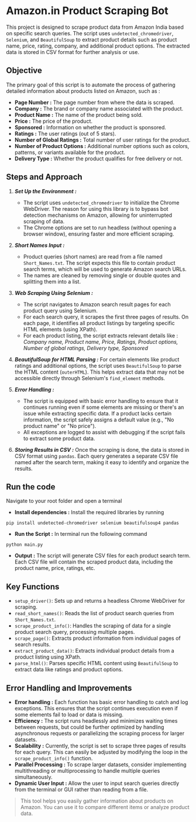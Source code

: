 
# Amazon.in Product Scraping Bot

This project is designed to scrape product data from Amazon India based on specific search queries. The script uses ```undetected_chromedriver```, ```Selenium```, and ```BeautifulSoup``` to extract product details such as product name, price, rating, company, and additional product options. The extracted data is stored in CSV format for further analysis or use.


## Objective

The primary goal of this script is to automate the process of gathering detailed information about products listed on Amazon, such as :

- **Page Number :** The page number from where the data is scraped.
- **Company :** The brand or company name associated with the product.
- **Product Name :** The name of the product being sold.
- **Price :** The price of the product.
- **Sponsored :** Information on whether the product is sponsored.
- **Ratings :** The user ratings (out of 5 stars).
- **Number of Global Ratings :** Total number of user ratings for the product.
- **Number of Product Options :** Additional number options such as colors, patterns, or variants available for the product.
- **Delivery Type :** Whether the product qualifies for free delivery or not.
## Steps and Approach

1. ***Set Up the Environment :***
    
    - The script uses ```undetected_chromedriver``` to initialize the Chrome WebDriver. The reason for using this library is to bypass bot detection mechanisms on Amazon, allowing for uninterrupted scraping of data.
    - The Chrome options are set to run headless (without opening a browser window), ensuring faster and more efficient scraping.

2. ***Short Names Input :***

    - Product queries (short names) are read from a file named ```Short_Names.txt```. The script expects this file to contain product search terms, which will be used to generate Amazon search URLs.
    - The names are cleaned by removing single or double quotes and splitting them into a list.

3. ***Web Scraping Using Selenium :***

    - The script navigates to Amazon search result pages for each product query using Selenium.
    - For each search query, it scrapes the first three pages of results. On each page, it identifies all product listings by targeting specific HTML elements (using XPath).
    - For each product listing, the script extracts relevant details like : *Company name, Product name, Price, Ratings, Product options, Number of global ratings, Delivery type, Sponsored*

4. ***BeautifulSoup for HTML Parsing :***
For certain elements like product ratings and additional options, the script uses ```BeautifulSoup``` to parse the HTML content (```outerHTML```). This helps extract data that may not be accessible directly through Selenium's ```find_element``` methods.

5. ***Error Handling :***

    - The script is equipped with basic error handling to ensure that it continues running even if some elements are missing or there's an issue while extracting specific data. If a product lacks certain information, the script safely assigns a default value (e.g., "No product name" or "No price").
    - All exceptions are logged to assist with debugging if the script fails to extract some product data.

6. ***Storing Results in CSV :***
Once the scraping is done, the data is stored in CSV format using ```pandas```. Each query generates a separate CSV file named after the search term, making it easy to identify and organize the results.


## Run the code
Navigate to your root folder and open a terminal

- **Install dependencies :** Install the required libraries by running
```
pip install undetected-chromedriver selenium beautifulsoup4 pandas
```

- **Run the Script :** In terminal run the following command
```
python main.py
```

- **Output :**
    The script will generate CSV files for each product search term. Each CSV file will contain the scraped product data, including the product name, price, ratings, etc.
## Key Functions

- ```setup_driver()```: Sets up and returns a headless Chrome WebDriver for scraping.
- ```read_short_names()```: Reads the list of product search queries from ```Short_Names.txt```.
- ```scrape_product_info()```: Handles the scraping of data for a single product search query, processing multiple pages.
- ```scrape_page()```: Extracts product information from individual pages of search results.
- ```extract_product_data()```: Extracts individual product details from a product listing using XPath.
- ```parse_html()```: Parses specific HTML content using ```BeautifulSoup``` to extract data like ratings and product options.
## Error Handling and Improvements

- **Error handling :** Each function has basic error handling to catch and log exceptions. This ensures that the script continues execution even if some elements fail to load or data is missing.
- **Efficiency :** The script runs headlessly and minimizes waiting times between requests, but could be further optimized by handling asynchronous requests or parallelizing the scraping process for larger datasets.
- **Scalability :** Currently, the script is set to scrape three pages of results for each query. This can easily be adjusted by modifying the loop in the ```scrape_product_info()``` function.
- **Parallel Processing :** To scrape larger datasets, consider implementing multithreading or multiprocessing to handle multiple queries simultaneously.
- **Dynamic User Input :** Allow the user to input search queries directly from the terminal or GUI rather than reading from a file.


> This tool helps you easily gather information about products on Amazon. You can use it to compare different items or analyze product data.